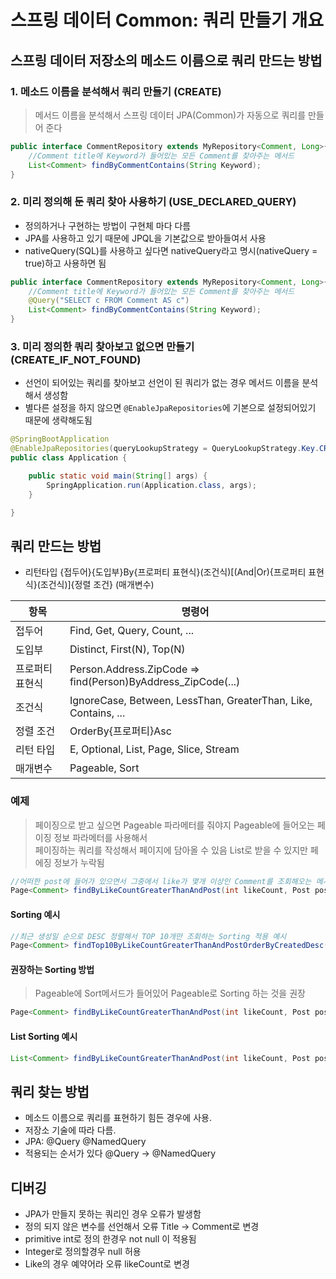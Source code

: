 # 스프링 데이터 Common: 쿼리 만들기 개요

## 스프링 데이터 저장소의 메소드 이름으로 쿼리 만드는 방법
### 1. 메소드 이름을 분석해서 ​쿼리 만들기​ (CREATE)
> 메서드 이름을 분석해서 스프링 데이터 JPA(Common)가 자동으로 쿼리를 만들어 준다  
```java
public interface CommentRepository extends MyRepository<Comment, Long>{
    //Comment title에 Keyword가 들어있는 모든 Comment를 찾아주는 메서드
    List<Comment> findByCommentContains(String Keyword);
}
```
### 2. 미리 정의해 둔 ​쿼리 찾아 사용하기​ (USE_DECLARED_QUERY)
- 정의하거나 구현하는 방법이 구현체 마다 다름
- JPA를 사용하고 있기 때문에 JPQL을 기본값으로 받아들여서 사용
- nativeQuery(SQL)를 사용하고 싶다면 nativeQuery라고 명시(nativeQuery = true)하고 사용하면 됨
```java
public interface CommentRepository extends MyRepository<Comment, Long>{
    //Comment title에 Keyword가 들어있는 모든 Comment를 찾아주는 메서드
    @Query("SELECT c FROM Comment AS c")
    List<Comment> findByCommentContains(String Keyword);
}
```

### 3. 미리 정의한 쿼리 찾아보고 없으면 만들기 (CREATE_IF_NOT_FOUND)
- 선언이 되어있는 쿼리를 찾아보고 선언이 된 쿼리가 없는 경우 메서드 이름을 분석해서 생성함
- 별다른 설정을 하지 않으면 `@EnableJpaRepositories`에 기본으로 설정되어있기 때문에 생략해도됨
```java
@SpringBootApplication
@EnableJpaRepositories(queryLookupStrategy = QueryLookupStrategy.Key.CREATE_IF_NOT_FOUND)
public class Application {

    public static void main(String[] args) {
        SpringApplication.run(Application.class, args);
    }

}
```

## 쿼리 만드는 방법
- 리턴타입 {접두어}{도입부}By{프로퍼티 표현식}(조건식)[(And|Or){프로퍼티 표현식}(조건식)]{정렬 조건} (매개변수)
  
| 항목            | 명령어                                                       |
| --------------- | ------------------------------------------------------------ |
| 접두어          | Find, Get, Query, Count, ...                                 |
| 도입부          | Distinct, First(N), Top(N)                                   |
| 프로퍼티 표현식   | Person.Address.ZipCode => find(Person)ByAddress_ZipCode(...) |
| 조건식          | IgnoreCase, Between, LessThan, GreaterThan, Like, Contains, ... |
| 정렬 조건       | OrderBy{프로퍼티}Asc                                         |
| 리턴 타입       | E, Optional<E>, List<E>, Page<E>, Slice<E>, Stream<E>        |
| 매개변수        | Pageable, Sort                                               |
  
### 예제
> 페이징으로 받고 싶으면 Pageable 파라메터를 줘야지 Pageable에 들어오는 페이징 정보 파라메터를 사용해서  
> 페이징하는 쿼리를 작성해서 페이지에 담아올 수 있음 List로 받을 수 있지만 페에징 정보가 누락됨  
```java
//어떠한 post에 들어가 있으면서 그중에서 like가 몇개 이상인 Comment를 조회해오는 메서드
Page<Comment> findByLikeCountGreaterThanAndPost(int likeCount, Post post, Pageable pageable);
```

#### Sorting 예시
```java
//최근 생성일 순으로 DESC 정렬해서 TOP 10개만 조회하는 Sorting 적용 예시
Page<Comment> findTop10ByLikeCountGreaterThanAndPostOrderByCreatedDesc(int likeCount, Post post, Pageable pageable);
```

#### 권장하는 Sorting 방법
> Pageable에 Sort메서드가 들어있어 Pageable로 Sorting 하는 것을 권장  
```java
Page<Comment> findByLikeCountGreaterThanAndPost(int likeCount, Post post, Pageable pageable);
```

#### List Sorting 예시
```java
List<Comment> findByLikeCountGreaterThanAndPost(int likeCount, Post post, Sort sort);
```
## 쿼리 찾는 방법
- 메소드 이름으로 쿼리를 표현하기 힘든 경우에 사용.
- 저장소 기술에 따라 다름.
- JPA: @Query @NamedQuery
- 적용되는 순서가 있다 @Query -> @NamedQuery

## 디버깅
- JPA가 만들지 못하는 쿼리인 경우 오류가 발생함
- 정의 되지 않은 변수를 선언해서 오류 Title -> Comment로 변경
- primitive int로 정의 한경우 not null 이 적용됨
- Integer로 정의할경우 null 허용
- Like의 경우 예약어라 오류 likeCount로 변경